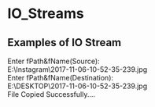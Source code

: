 # IO_Streams

## Examples of IO Stream

Enter fPath&fName(Source):<br>
E:\Instagram\2017-11-06-10-52-35-239.jpg<br>
Enter fPath&fName(Destination):<br>
E:\DESKTOP\2017-11-06-10-52-35-239.jpg<br>
File Copied Successfully....
